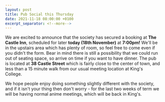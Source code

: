 ```yaml
---
layout: post
title: Pub Social this Thursday
date: 2021-11-18 08:00:00 +0100
excerpt_separator: <!--more-->
---
```


We are excited to announce that the society has secured a booking at **The Castle Inn**, scheduled for later **today (18th November)** at **7:00pm!** We'll be in the upstairs area which has plenty of room, so feel free to come even if you didn't the form.<!--more--> Bear in mind there is still a possibility that we could run out of seating space, so arrive on time if you want to have dinner. The pub is located at **38 Castle Street** which is fairly close to the center of town, and less than a 15 minute walk from our usual meeting location at King's College.

We hope people enjoy doing something slightly different with the society, and if it isn't your thing then don't worry - for the last two weeks of term we will be having normal anime meetings, which will be back in King's.
